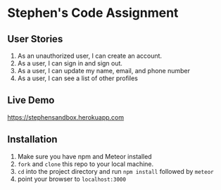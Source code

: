 # Stephen's Code Assignment

## User Stories

1. As an unauthorized user, I can create an account.
2. As a user, I can sign in and sign out.
3. As a user, I can update my name, email, and phone number
4. As a user, I can see a list of other profiles

## Live Demo

https://stephensandbox.herokuapp.com

## Installation

1. Make sure you have npm and Meteor installed
2. `fork` and `clone` this repo to your local machine.
3. `cd` into the project directory and run `npm install` followed by `meteor`
4. point your browser to `localhost:3000`
